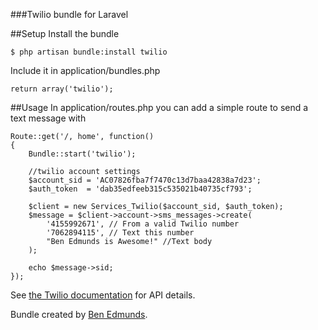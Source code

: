 ###Twilio bundle for Laravel

##Setup
Install the bundle  

    $ php artisan bundle:install twilio

Include it in application/bundles.php  

    return array('twilio');


##Usage
In application/routes.php you can add a simple route to send a text message with  

    Route::get('/, home', function()
    {
        Bundle::start('twilio');

        //twilio account settings
        $account_sid = 'AC07826fba7f7470c13d7baa42838a7d23';
        $auth_token  = 'dab35edfeeb315c535021b40735cf793';

        $client = new Services_Twilio($account_sid, $auth_token);
        $message = $client->account->sms_messages->create(
            '4155992671', // From a valid Twilio number
            '7062894115', // Text this number
            "Ben Edmunds is Awesome!" //Text body
        );

        echo $message->sid;
    });


See [the Twilio documentation](http://readthedocs.org/docs/twilio-php/en/latest/) for API details.

Bundle created by [Ben Edmunds](http://benedmunds.com).